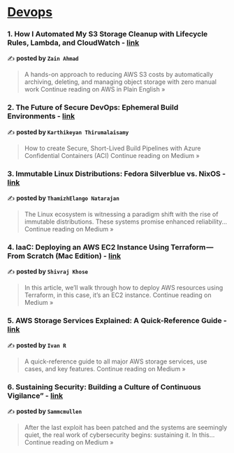 
<h1><a href=https://medium.com/tag/devops/recommended target="_blank" rel="noopener noreferrer">Devops</a></h1>
<h3>1. How I Automated My S3 Storage Cleanup with Lifecycle Rules, Lambda, and CloudWatch - <a href="https://aws.plainenglish.io/how-i-automated-my-s3-storage-cleanup-with-lifecycle-rules-lambda-and-cloudwatch-9d4911dcdaca?source=rss------devops-5" target="_blank" rel="noopener noreferrer">link</a></h3>

✍️ **posted by `Zain Ahmad`**

<blockquote>A hands-on approach to reducing AWS S3 costs by automatically archiving, deleting, and managing object storage with zero manual work
Continue reading on AWS in Plain English »</blockquote>

<h3>2. The Future of Secure DevOps: Ephemeral Build Environments - <a href="https://medium.com/@kathiru11/the-future-of-secure-devops-ephemeral-build-environments-68afcad2a013?source=rss------devops-5" target="_blank" rel="noopener noreferrer">link</a></h3>

✍️ **posted by `Karthikeyan Thirumalaisamy`**

<blockquote>How to create Secure, Short-Lived Build Pipelines with Azure Confidential Containers (ACI)
Continue reading on Medium »</blockquote>

<h3>3. Immutable Linux Distributions: Fedora Silverblue vs. NixOS - <a href="https://thamizhelango.medium.com/immutable-linux-distributions-fedora-silverblue-vs-nixos-9a56693ebe54?source=rss------devops-5" target="_blank" rel="noopener noreferrer">link</a></h3>

✍️ **posted by `ThamizhElango Natarajan`**

<blockquote>The Linux ecosystem is witnessing a paradigm shift with the rise of immutable distributions. These systems promise enhanced reliability…
Continue reading on Medium »</blockquote>

<h3>4. IaaC: Deploying an AWS EC2 Instance Using Terraform — From Scratch (Mac Edition) - <a href="https://medium.com/@shivrajkhose4/iaac-deploying-an-aws-ec2-instance-using-terraform-from-scratch-mac-edition-abaac03e9cc2?source=rss------devops-5" target="_blank" rel="noopener noreferrer">link</a></h3>

✍️ **posted by `Shivraj Khose`**

<blockquote>In this article, we’ll walk through how to deploy AWS resources  using Terraform, in this case, it’s an EC2 instance.
Continue reading on Medium »</blockquote>

<h3>5. AWS Storage Services Explained: A Quick-Reference Guide - <a href="https://medium.com/@irbbb/aws-storage-services-explained-a-quick-reference-guide-c251de243657?source=rss------devops-5" target="_blank" rel="noopener noreferrer">link</a></h3>

✍️ **posted by `Ivan R`**

<blockquote>A quick-reference guide to all major AWS storage services, use cases, and key features.
Continue reading on Medium »</blockquote>

<h3>6. Sustaining Security: Building a Culture of Continuous Vigilance” - <a href="https://medium.com/@sammcmullen93/sustaining-security-building-a-culture-of-continuous-vigilance-48949de5eaaf?source=rss------devops-5" target="_blank" rel="noopener noreferrer">link</a></h3>

✍️ **posted by `Sammcmullen`**

<blockquote>After the last exploit has been patched and the systems are seemingly quiet, the real work of cybersecurity begins: sustaining it. In this…
Continue reading on Medium »</blockquote>

